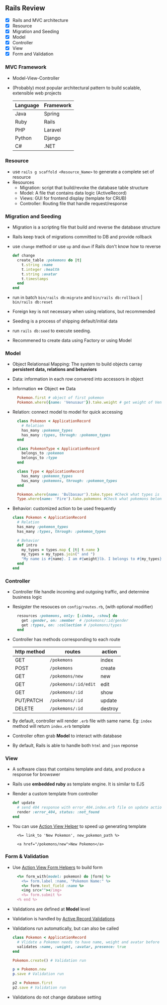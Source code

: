 ## Rails Review
- [x] Rails and MVC architecture
- [x] Resource
- [x] Migration and Seeding
- [x] Model
- [x] Controller
- [x] View
- [x] Form and Validation

### MVC Framework
* Model-View-Controller
* (Probably) most popular architectural pattern to build scalable, extensible web projects

    |Language|Framework|
    |-|-|
    |Java|Spring|
    |Ruby|Rails|
    |PHP|Laravel|
    |Python|Django|
    |C#|.NET|


### Resource
* use `rails g scaffold <Resource_Name>` to generate a complete set of resource
* Resources 
  - Migration: script that build/revoke the database table structure
  - Model: A file that contains data logic (ActiveRecord)
  - Views: GUI  for frontend display (template for CRUB)
  - Controller: Routing file that handle request/response


### Migration and Seeding
* Migration is a scripting file that build and reverse the database structure
* Rails keep track of migrations committed to DB and provide rollback
* use `change` method or use `up` and `down` if Rails don't know how to reverse

  ```rb
  def change
    create_table :pokemons do |t|
      t.string :name
      t.integer :health
      t.string :avatar
      t.timestamps
    end
  end
  ```
* run in batch `bin/rails db:migrate` and `bin/rails db:rollback` | `bin/rails db:reset`
* Foreign key is not necessary when using relations, but recommended
* Seeding is a process of shipping default/initial data
* run `rails db:seed` to execute seeding. 
* Recommened to create data using Factory or using Model

### Model
* Object Relationsal Mapping: The system to build objects carray **persistent data, relations and behaviors**
* Data: information in each row convered into accessors in object
* Information <=> Object <=> Data

  ```rb
    Pokemon.first # object of first pokemon
    Pokemon.where({name: 'Venusaur'}).take.weight # get weight of Venusaur
  ```
* Relation: connect model to model for quick accessing 

  ```rb
    class Pokemon < ApplicationRecord
      # Relation
      has_many :pokemon_types
      has_many :types, through: :pokemon_types
    end

    class PokemonType < ApplicationRecord
      belongs_to :pokemon
      belongs_to :type
    end

    class Type < ApplicationRecord
      has_many :pokemon_types
      has_many :pokemons, through: :pokemon_types
    end

    Pokemon.where(name: 'Bulbasaur').take.types #Check what types is Bulbasaur
    Type.where(name: 'Fire').take.pokemons #Check what pokemons belong to Fire category
  ```
* Behavior: customized action to be used frequently

  ```rb
  class Pokemon < ApplicationRecord
    # Relation
    has_many :pokemon_types
    has_many :types, through: :pokemon_types

    # Behavior
    def intro
      my_types = types.map { |t| t.name }
      my_types = my_types.join(" and ")
      "My name is #{name}. I am #{weight}lb. I belongs to #{my_types}"
    end
  end
  ```

### Controller
* Controller file handle incoming and outgoing traffic, and determine business logic
* Resigster the resouces on `config/routes.rb`, (with optional modifier)

  ```rb
    resources :pokemons, only: [:index, :show] do
      get :gender, on: :member  # /pokemons/:id/gender
      get :types, on: :collection # /pokemons/types
    end
  ```

* Controller has methods corresponding to each route

  |http method|routes|action|
  |-|-|-|
  |GET|`/pokemons`|index|
  |POST|`/pokemons`|create|
  |GET|`/pokemons/new`|new|
  |GET|`/pokemons/:id/edit`|edit|
  |GET|`/pokemons/:id`|show|
  |PUT/PATCH|`/pokemons/:id`|update|
  |DELETE|`/pokemons/:id`|destroy|

* By default, controller will render `.erb` file with same name. Eg: `index` method will return `index.erb` template
* Controller often grab **Model** to interact with database
* By default, Rails is able to handle both `html` and `json` reponse

### View
* A software class that contains template and data, and produce a response for browswer
* Rails use **embedded ruby** as template engine. It is similar to EJS
* Render a custom template from controller

  ```rb
  def update
    # send 404 response with error_404.index.erb file on update action
    render :error_404, status: :not_found
  end
  ```

* You can use [Action View Helper](https://guides.rubyonrails.org/action_view_helpers.html) to speed up generating template

  ```
    <%= link_to 'New Pokemon', new_pokemon_path %>
    
    <a href="/pokemons/new">New Pokemon</a>
  ```

### Form & Validation
* Use [Action View Form Helpers](https://guides.rubyonrails.org/form_helpers.html) to build form

  ```rb
    <%= form_with(model: pokemon) do |form| %>
      <%= form.label :name, "Pokemon Name:" %>
      <%= form.text_field :name %>
      <img src=""></img>
      <%= form.submit %>
    <% end %>
  ```

* Validations are defined at **Model** level
* Validation is handled by [Active Record Validations](https://guides.rubyonrails.org/active_record_validations.html)
* Validations run automatically, but can also be called

  ```rb
  class Pokemon < ApplicationRecord
    # Vlidate a Pokemon needs to have name, weight and avatar before getting into database
    validates :name, :weight, :avatar, presence: true
  end

  Pokemon.create() # Validation run

  p = Pokemon.new
  p.save # Validation run

  p2 = Pokemon.first
  p2.save # Validation run
  ```
* Validations do not change database setting